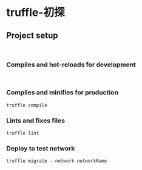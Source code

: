 # truffle-初探

## Project setup
```
 
```

### Compiles and hot-reloads for development
```
 
```

### Compiles and minifies for production
```
truffle compile
```

### Lints and fixes files
```
truffle lint
```

### Deploy to test network
```
truffle migrate --network networkName
```

